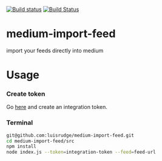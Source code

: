 [![Build status](https://ci.appveyor.com/api/projects/status/korwmols9k90ynku/branch/master?svg=true)](https://ci.appveyor.com/project/luisrudge/medium-import-feed/branch/master)
[![Build Status](https://travis-ci.org/luisrudge/medium-import-feed.svg?branch=master)](https://travis-ci.org/luisrudge/medium-import-feed)

# medium-import-feed
import your feeds directly into medium

# Usage

### Create token
Go [here](https://medium.com/me/settings) and create an integration token.

### Terminal
```bash
git@github.com:luisrudge/medium-import-feed.git
cd medium-import-feed/src
npm install
node index.js --token=integration-token --feed=feed-url
```
